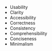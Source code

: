 - Usability
- Clarity
- Accessibility
- Correctness
- Consistency
- Comprehensibility
- Conciseness
- Minimalism
